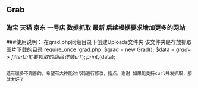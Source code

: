 ## Grab
### 淘宝 天猫  京东 一号店  数据抓取 最新 后续根据要求增加更多的网站
###使用说明：
    在grad.php同级目录下创建Uploads文件夹  该文件夹是存放抓取图片下载的目录
    require_once 'grad.php'
    $grad = new Grad();
    $data   = $grad->filterUrl('要抓取的商品详情url');
    print_r($data);
    
###
    还有很多不完善的，希望有大神能对代码进行修改，指点。谢谢 如果能支持curl并发抓取，那就太好了
